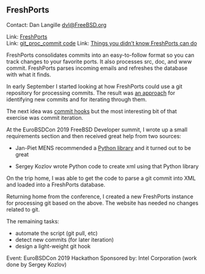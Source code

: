## FreshPorts ##

Contact: Dan Langille <dvl@FreeBSD.org>  

Link:	 [FreshPorts](https://www.FreshPorts.org/)  
Link:	 [git_proc_commit code](https://github.com/FreshPorts/git_proc_commit)
Link:	 [Things you didn’t know FreshPorts can do](https://news.freshports.org/2019/09/03/things-you-didnt-know-freshports-can-do/)

FreshPorts consolidates commits into an easy-to-follow
format so you can track changes to your favorite ports.
It also processes src, doc, and www commit. FreshPorts parses
incoming emails and refreshes the database with what it finds.

In early September I started looking at how FreshPorts
could use a git repository for processing commits. The 
result was [an approach](https://news.freshports.org/2019/09/02/git-and-freshports/) for identifying new commits and
for iterating through them.

The next idea was [commit hooks](https://news.freshports.org/2019/09/18/moving-towards-commit-hooks/) but the most interesting
bit of that exercise was commit iteration.

At the EuroBSDCon 2019 FreeBSD Developer summit, I wrote
up a small requirements section and then received great 
help from two sources:

* Jan-Piet MENS recommended a [Python library](https://www.freshports.org/devel/py-gitpython/) and
  it turned out to be great

* Sergey Kozlov wrote Python code to create xml using
  that Python library

On the trip home, I was able to get the code to parse
a git commit into XML and loaded into a FreshPorts database.

Returning home from the conference, I created a new
FreshPorts instance for processing git based on the above.
The website has needed no changes related to git.

The remaining tasks:

  * automate the script (git pull, etc)
  * detect new commits (for later iteration)
  * design a light-weight git hook

Event:	EuroBSDCon 2019 Hackathon
Sponsored by:	Intel Corporation (work done by Sergey Kozlov)
